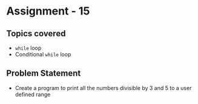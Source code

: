 # Assignment - 15

## Topics covered

- `while` loop
- Conditional `while` loop


## Problem Statement

- Create a program to print all the numbers divisible by 3 and 5 to a user defined range
